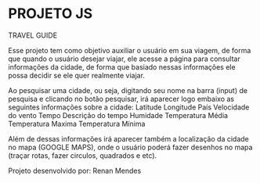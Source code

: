 # PROJETO JS

TRAVEL GUIDE

Esse projeto tem como objetivo auxiliar o usuário em sua viagem, de forma que quando o usuário desejar viajar, ele acesse a página para consultar informações da cidade, de forma que basiado nessas informações ele possa decidir se ele quer realmente viajar.

Ao pesquisar uma cidade, ou seja, digitando seu nome na barra (input) de pesquisa e clicando no botão pesquisar, irá aparecer logo embaixo as seguintes informações sobre a cidade: 
    Latitude
    Longitude
    País
    Velocidade do vento
    Tempo
    Descrição do tempo
    Humidade
    Temperatura Média
    Temperatura Maxima
    Temperatura Mínima
    
Além de dessas informações irá aparecer também a localização da cidade no mapa (GOOGLE MAPS), onde o usuário poderá fazer desenhos no mapa (traçar rotas, fazer circulos, quadrados e etc). 

Projeto desenvolvido por: Renan Mendes

